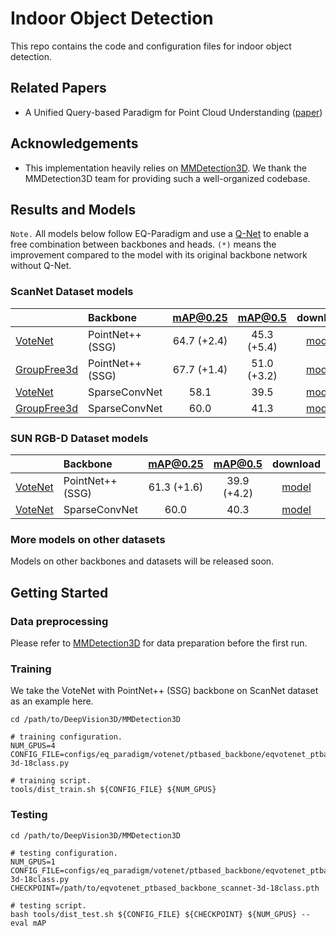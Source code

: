 # Indoor Object Detection

This repo contains the code and configuration files for indoor object detection.

## Related Papers
* A Unified Query-based Paradigm for Point Cloud Understanding ([paper](https://arxiv.org/pdf/2203.01252v3.pdf))

## Acknowledgements
* This implementation heavily relies on [MMDetection3D](https://github.com/open-mmlab/mmdetection3d/tree/master/data). We thank the MMDetection3D team for providing such a well-organized codebase.

## Results and Models

`Note.` All models below follow EQ-Paradigm and use a [Q-Net](../EQNet/eqnet/models/query_producer/qnet.py) to enable a free combination
between backbones and heads. `(*)` means the improvement compared to the model with its original backbone network without Q-Net.
### ScanNet Dataset models
|                                             |Backbone| mAP@0.25 | mAP@0.5  | download | 
|---------------------------------------------|:----------|:-------:|:-------:|:---------:|
| [VoteNet](configs/eq_paradigm/votenet/ptbased_backbone/eqvotenet_ptbased_backbone_scannet-3d-18class.py) |PointNet++ (SSG)| 64.7 (+2.4) | 45.3 (+5.4) | [model](https://drive.google.com/file/d/1dwrh74z3jaoamm0iSi2mtFRxHbDUHp1Q/view?usp=sharing) | 
| [GroupFree3d](configs/eq_paradigm/groupfree/ptbased_backbone/eqgroupfree_ptbased_backbone_scannet-3d-18class-L6-O256.py)|PointNet++ (SSG)  | 67.7 (+1.4) | 51.0 (+3.2) | [model](https://drive.google.com/file/d/1dxTLVgHSFWbhghuLS6v-xGBgVzI-Pk46/view?usp=sharing)|
| [VoteNet](configs/eq_paradigm/votenet/vxbased_backbone/eqvotenet_vxbased_backbone_scannet-3d-18class.py)| SparseConvNet | 58.1 | 39.5 | [model](https://drive.google.com/file/d/1LAEPJciq_51f-shzRmuY21ydMLgog1b1/view?usp=sharing) |
| [GroupFree3d](configs/eq_paradigm/groupfree/vxbased_backbone/eqgroupfree_vxbased_backbone_scannet-3d-18class-L6-O256.py) |SparseConvNet| 60.0 | 41.3 | [model](https://drive.google.com/file/d/1bKXzPO3ywzfsVlOR4FqmA0U5H1a9p7M-/view?usp=sharing) |


### SUN RGB-D Dataset models
|                                             |Backbone| mAP@0.25 | mAP@0.5  | download | 
|---------------------------------------------|:----------|:-------:|:-------:|:---------:|
| [VoteNet](configs/eq_paradigm/votenet/ptbased_backbone/eqvotenet_ptbased_backbone_sunrgbd-3d-10class.py) |PointNet++ (SSG)| 61.3 (+1.6) | 39.9 (+4.2) | [model](https://drive.google.com/file/d/1eoDZ3ZAyeFmGkQVZiMHygVhpXMDveYBm/view?usp=sharing) | 
| [VoteNet](configs/eq_paradigm/votenet/vxbased_backbone/eqvotenet_vxbased_backbone_sunrgbd-3d-10class.py) | SparseConvNet | 60.0 | 40.3 | [model](https://drive.google.com/file/d/12uYNdtnRlt7zu8b5jcx9czA-7h5OcHjK/view?usp=sharing) | 

### More models on other datasets
Models on other backbones and datasets will be released soon.

## Getting Started
### Data preprocessing
Please refer to [MMDetection3D](https://github.com/open-mmlab/mmdetection3d/tree/master/data) for data preparation before the first run.

### Training
We take the VoteNet with PointNet++ (SSG) backbone on ScanNet dataset as an example here.
```
cd /path/to/DeepVision3D/MMDetection3D

# training configuration.
NUM_GPUS=4
CONFIG_FILE=configs/eq_paradigm/votenet/ptbased_backbone/eqvotenet_ptbased_backbone_scannet-3d-18class.py

# training script.
tools/dist_train.sh ${CONFIG_FILE} ${NUM_GPUS}
```

### Testing
```
cd /path/to/DeepVision3D/MMDetection3D

# testing configuration.
NUM_GPUS=1
CONFIG_FILE=configs/eq_paradigm/votenet/ptbased_backbone/eqvotenet_ptbased_backbone_scannet-3d-18class.py
CHECKPOINT=/path/to/eqvotenet_ptbased_backbone_scannet-3d-18class.pth

# testing script.
bash tools/dist_test.sh ${CONFIG_FILE} ${CHECKPOINT} ${NUM_GPUS} --eval mAP
```